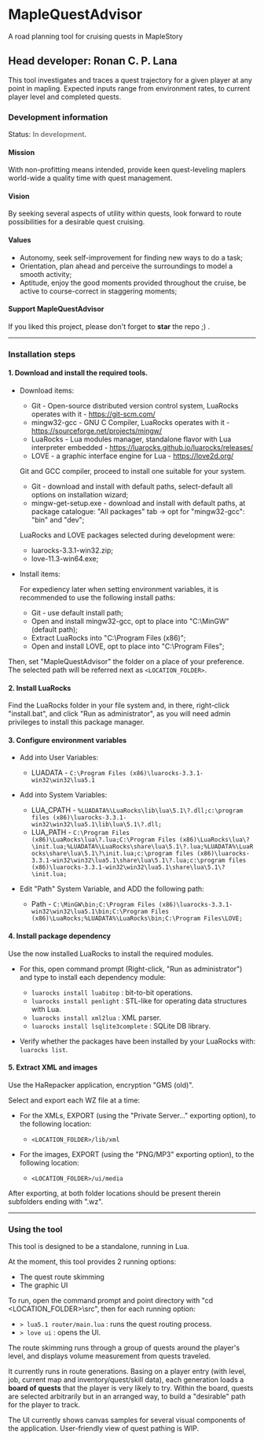 # MapleQuestAdvisor
 A road planning tool for cruising quests in MapleStory

## Head developer: Ronan C. P. Lana

This tool investigates and traces a quest trajectory for a given player at any point in mapling.
Expected inputs range from environment rates, to current player level and completed quests.

### Development information

Status: <span style="color:grey">__In development__</span>.

#### Mission

With non-profitting means intended, provide keen quest-leveling maplers world-wide a quality time with quest management.

#### Vision

By seeking several aspects of utility within quests, look forward to route possibilities for a desirable quest cruising.

#### Values

* Autonomy, seek self-improvement for finding new ways to do a task;
* Orientation, plan ahead and perceive the surroundings to model a smooth activity;
* Aptitude, enjoy the good moments provided throughout the cruise, be active to course-correct in staggering moments;

#### Support MapleQuestAdvisor

If you liked this project, please don't forget to __star__ the repo ;) .

---
### Installation steps

#### 1. Download and install the required tools.

  + Download items:

    * Git - Open-source distributed version control system, LuaRocks operates with it - https://git-scm.com/
    * mingw32-gcc - GNU C Compiler, LuaRocks operates with it - https://sourceforge.net/projects/mingw/
    * LuaRocks - Lua modules manager, standalone flavor with Lua interpreter embedded - https://luarocks.github.io/luarocks/releases/
    * LOVE - a graphic interface engine for Lua - https://love2d.org/

    Git and GCC compiler, proceed to install one suitable for your system.

    * Git - download and install with default paths, select-default all options on installation wizard;
    * mingw-get-setup.exe - download and install with default paths, at package catalogue: "All packages" tab -> opt for "mingw32-gcc": "bin" and "dev";

    LuaRocks and LOVE packages selected during development were:

    * luarocks-3.3.1-win32.zip;
    * love-11.3-win64.exe;

  + Install items:

    For expediency later when setting environment variables, it is recommended to use the following install paths:

    * Git - use default install path;
    * Open and install mingw32-gcc, opt to place into "C:\MinGW" (default path);
    * Extract LuaRocks into "C:\Program Files (x86)";
    * Open and install LOVE, opt to place into "C:\Program Files";

  Then, set "MapleQuestAdvisor" the folder on a place of your preference. The selected path will be referred next as `<LOCATION_FOLDER>`.

#### 2. Install LuaRocks

  Find the LuaRocks folder in your file system and, in there, right-click "install.bat", and click "Run as administrator", as you will need admin privileges to install this package manager.

#### 3. Configure environment variables

  + Add into User Variables:
    * LUADATA - `C:\Program Files (x86)\luarocks-3.3.1-win32\win32\lua5.1`

  + Add into System Variables:
    * LUA_CPATH - `%LUADATA%\LuaRocks\lib\lua\5.1\?.dll;c:\program files (x86)\luarocks-3.3.1-win32\win32\lua5.1\lib\lua\5.1\?.dll;`
    * LUA_PATH - `C:\Program Files (x86)\LuaRocks\lua\?.lua;C:\Program Files (x86)\LuaRocks\lua\?\init.lua;%LUADATA%\LuaRocks\share\lua\5.1\?.lua;%LUADATA%\LuaRocks\share\lua\5.1\?\init.lua;c:\program files (x86)\luarocks-3.3.1-win32\win32\lua5.1\share\lua\5.1\?.lua;c:\program files (x86)\luarocks-3.3.1-win32\win32\lua5.1\share\lua\5.1\?\init.lua;`

  + Edit "Path" System Variable, and ADD the following path:
    * Path - `C:\MinGW\bin;C:\Program Files (x86)\luarocks-3.3.1-win32\win32\lua5.1\bin;C:\Program Files (x86)\LuaRocks;%LUADATA%\LuaRocks\bin;C:\Program Files\LOVE;`

#### 4. Install package dependency

Use the now installed LuaRocks to install the required modules.

  + For this, open command prompt (Right-click, "Run as administrator") and type to install each dependency module:
    * `luarocks install luabitop` : bit-to-bit operations.
    * `luarocks install penlight` : STL-like for operating data structures with Lua.
    * `luarocks install xml2lua` : XML parser.
    * `luarocks install lsqlite3complete` : SQLite DB library.

  + Verify whether the packages have been installed by your LuaRocks with: `luarocks list`.

#### 5. Extract XML and images

Use the HaRepacker application, encryption "GMS (old)".

  Select and export each WZ file at a time:

  + For the XMLs, EXPORT (using the "Private Server..." exporting option), to the following location:
    * `<LOCATION_FOLDER>/lib/xml`

  + For the images, EXPORT (using the "PNG/MP3" exporting option), to the following location:
    * `<LOCATION_FOLDER>/ui/media`

  After exporting, at both folder locations should be present therein subfolders ending with ".wz".

---
### Using the tool

This tool is designed to be a standalone, running in Lua.

At the moment, this tool provides 2 running options:
* The quest route skimming
* The graphic UI

To run, open the command prompt and point directory with "cd <LOCATION_FOLDER>\src", then for each running option:

* `> lua5.1 router/main.lua` : runs the quest routing process.
* `> love ui` : opens the UI.

The route skimming runs through a group of quests around the player's level, and displays volume measurement from quests traveled.

It currently runs in route generations. Basing on a player entry (with level, job, current map and inventory/quest/skill data), each generation loads a __board of quests__ that the player is very likely to try. Within the board, quests are selected arbitrarily but in an arranged way, to build a "desirable" path for the player to track.

The UI currently shows canvas samples for several visual components of the application. User-friendly view of quest pathing is WIP.

